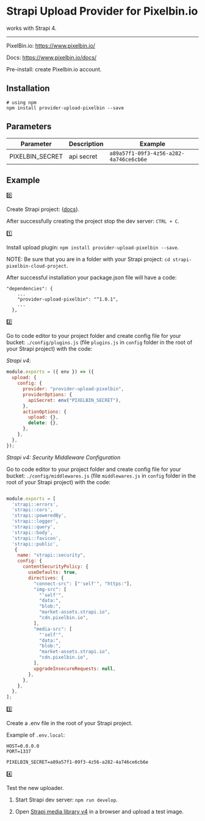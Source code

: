 # Strapi Upload Provider for Pixelbin.io

works with Strapi 4.

---

PixelBin.io: <https://www.pixelbin.io/>

Docs: <https://www.pixelbin.io/docs/>

Pre-install: create Pixelbin.io account.

## Installation

```
# using npm
npm install provider-upload-pixelbin --save
```

## Parameters

| Parameter  | Description | Example |
| ------------- | ------------- | ------------- |
| PIXELBIN_SECRET | api secret | `a89a57f1-09f3-4z56-a282-4a746ce6cb6e` |

## Example

:zero:

Create Strapi project: ([docs](https://docs.strapi.io/dev-docs/quick-start)).

After successfully creating the project stop the dev server: `CTRL + C`.

:one:

Install upload plugin: `npm install provider-upload-pixelbin --save`.

NOTE: Be sure that you are in a folder with your Strapi project: `cd strapi-pixelbin-cloud-project`.

After successful installation your package.json file will have a code:

```
"dependencies": {
    ...
    "provider-upload-pixelbin": "^1.0.1",
    ...
  },
```

:two:

Go to code editor to your project folder and create config file for your bucket: `./config/plugins.js` (file `plugins.js` in `config` folder in the root of your Strapi project) with the code:



*Strapi v4*:

```javascript
module.exports = ({ env }) => ({
  upload: {
    config: {
      provider: "provider-upload-pixelbin",
      providerOptions: {
        apiSecret: env("PIXELBIN_SECRET"),
      },
      actionOptions: {
        upload: {},
        delete: {},
      },
    },
  },
});
```

*Strapi v4: Security Middleware Configuration*

Go to code editor to your project folder and create config file for your bucket: `./config/middlewares.js` (file `middlewares.js` in `config` folder in the root of your Strapi project) with the code:

```javascript

module.exports = [
  'strapi::errors',
  'strapi::cors',
  'strapi::poweredBy',
  'strapi::logger',
  'strapi::query',
  'strapi::body',
  'strapi::favicon',
  'strapi::public',
   {
    name: "strapi::security",
    config: {
      contentSecurityPolicy: {
        useDefaults: true,
        directives: {
          "connect-src": ["'self'", "https:"],
          "img-src": [
            "'self'",
            "data:",
            "blob:",
            "market-assets.strapi.io",
            "cdn.pixelbin.io",
          ],
          "media-src": [
            "'self'",
            "data:",
            "blob:",
            "market-assets.strapi.io",
            "cdn.pixelbin.io",
          ],
          upgradeInsecureRequests: null,
        },
      },
    },
  },
];
```


:three:

Create a .env file in the root of your Strapi project.

Example of `.env.local`:

```
HOST=0.0.0.0
PORT=1337

PIXELBIN_SECRET=a89a57f1-09f3-4z56-a282-4a746ce6cb6e
```

:four:

Test the new uploader.

1. Start Strapi dev server: `npm run develop`.

2. Open [Strapi media library v4](http://localhost:1337/admin/settings/media-library) in a browser and upload a test image.